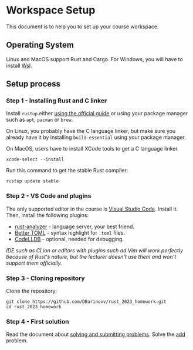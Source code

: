 # Workspace Setup

This document is to help you to set up your course workspace.

## Operating System

Linux and MacOS support Rust and Cargo. For Windows, you will have to install [Wsl](https://learn.microsoft.com/ru-ru/windows/wsl/install-manual).

## Setup process

### Step 1 - Installing Rust and C linker

Install `rustup` either [using the official guide](https://www.rust-lang.org/tools/install) or using your package manager such as `apt`, `pacman` or `brew`.

On Linux, you probably have the C language linker, but make sure you already have it by installing `build-essential` using your package manager.

On MacOS, users have to install XCode tools to get a C language linker.

```shell
xcode-select --install
```

Run this command to get the stable Rust compiler:

```shell
rustup update stable
```

### Step 2 - VS Code and plugins

The only supported editor in the course is [Visual Studio Code](https://code.visualstudio.com). Install it. Then, install the following plugins:

- [rust-analyzer](https://marketplace.visualstudio.com/items?itemName=matklad.rust-analyzer) - language server, your best friend.
- [Better TOML](https://marketplace.visualstudio.com/items?itemName=bungcip.better-toml) - syntax highlight for `.toml` files.
- [CodeLLDB](https://marketplace.visualstudio.com/items?itemName=vadimcn.vscode-lldb) - optional, needed for debugging.

_IDE such as CLion or editors with plugins such ad Vim will work perfectly because of Rust's nature, but the lecturer doesn't use them and won't support them officially._

### Step 3 - Cloning repository

Clone the repository:

```shell
git clone https://github.com/DBarinovv/rust_2023_homework.git
cd rust_2023_homework
```

### Step 4 - First solution

Read the document about [solving and submitting problems](solving.md). Solve the [add](https://github.com/DBarinovv/rust_2023_homework/tree/master/problems/tutorial/add) problem.
